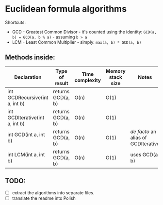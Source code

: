 # Euclidean formula algorithms

Shortcuts:
- GCD - Greatest Common Divisor - it's counted using the identity: `GCD(a, b) = GCD(a, b % a)` - assuming `b > a`
- LCM - Least Common Multiplier - simply: `max(a, b) * GCD(a, b)`

## Methods inside:
Declaration | Type of result | Time complexity | Memory stack size | Notes
------------|----------------|-----------------|-------------------|------
int GCDRecursive(int a, int b) | returns GCD(a, b) | O(n) | O(1) | 
int GCDIterative(int a, int b) | returns GCD(a, b) | O(n) | O(1) |
int GCD(int a, int b) | returns GCD(a, b) | O(n) | O(1) | *de facto* an alias of GCDIterative
int LCM(int a, int b) | returns GCD(a, b) | O(n) | O(1) | uses GCD(a, b)


## TODO:
- [ ] extract the algorithms into separate files.
- [ ] translate the readme into Polish
